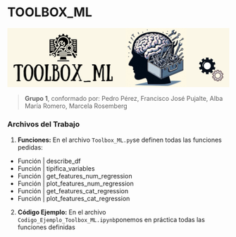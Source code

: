 
# TOOLBOX_ML

![Texto alternativo](img/Toolbox_ML_Banner.png)

> **Grupo 1**, conformado por: Pedro Pérez, Francisco José Pujalte, Alba María Romero, Marcela Rosemberg

### Archivos del Trabajo

1. **Funciones:** En el archivo `Toolbox_ML.py`se definen todas las funciones pedidas:
- Función | describe_df
- Función | tipifica_variables
- Función | get_features_num_regression
- Función | plot_features_num_regression
- Función | get_features_cat_regression
- Función | plot_features_cat_regression
2. **Código Ejemplo:** En el archivo `Codigo_Ejemplo_Toolbox_ML.ipynb`ponemos en práctica todas las funciones definidas
